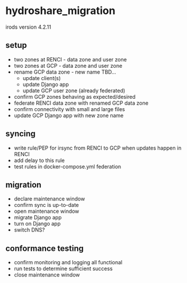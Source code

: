 # hydroshare_migration

irods version 4.2.11

## setup

- two zones at RENCI - data zone and user zone
- two zones at GCP - data zone and user zone
- rename GCP data zone - new name TBD...
  - update client(s)
  - update Django app
  - update GCP user zone (already federated)
- confirm GCP zones behaving as expected/desired
- federate RENCI data zone with renamed GCP data zone
- confirm connectivity with small and large files
- update GCP Django app with new zone name

## syncing

- write rule/PEP for irsync from RENCI to GCP when updates happen in RENCI
- add delay to this rule
- test rules in docker-compose.yml federation

## migration

- declare maintenance window
- confirm sync is up-to-date
- open maintenance window
- migrate Django app
- turn on Django app
- switch DNS?

## conformance testing

- confirm monitoring and logging all functional
- run tests to determine sufficient success
- close maintenance window

